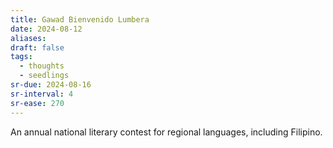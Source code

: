 ```yaml
---
title: Gawad Bienvenido Lumbera
date: 2024-08-12
aliases: 
draft: false
tags:
  - thoughts
  - seedlings
sr-due: 2024-08-16
sr-interval: 4
sr-ease: 270
---
```

An annual national literary contest for regional languages, including Filipino.